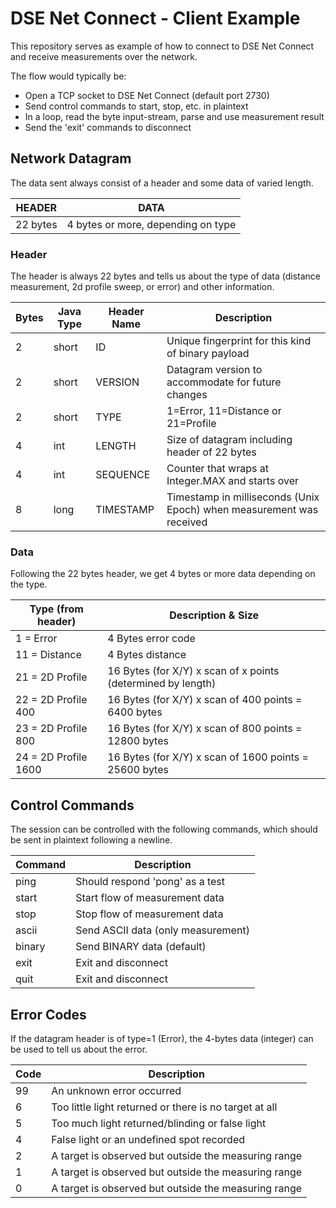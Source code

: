 # DSE Net Connect - Client Example  

This repository serves as example of how to connect to DSE Net Connect and receive measurements over the network.

The flow would typically be:

- Open a TCP socket to DSE Net Connect (default port 2730) 
- Send control commands to start, stop, etc. in plaintext
- In a loop, read the byte input-stream, parse and use measurement result 
- Send the 'exit' commands to disconnect 


## Network Datagram

The data sent always consist of a header and some data of varied length.

| HEADER   | DATA                               |
|----------|------------------------------------| 
| 22 bytes | 4 bytes or more, depending on type |


### Header

The header is always 22 bytes and tells us about the type of data (distance measurement, 2d profile sweep, or error) and other information.

| Bytes | Java Type | Header Name | Description                                                          |
|-------|-----------|-------------|----------------------------------------------------------------------|
| 2     | short     | ID          | Unique fingerprint for this kind of binary payload                   |
| 2     | short     | VERSION     | Datagram version to accommodate for future changes                   |
| 2     | short     | TYPE        | 1=Error, 11=Distance or 21=Profile                                   |
| 4     | int       | LENGTH      | Size of datagram including header of 22 bytes                        |
| 4     | int       | SEQUENCE    | Counter that wraps at Integer.MAX and starts over          |
| 8     | long      | TIMESTAMP   | Timestamp in milliseconds (Unix Epoch) when measurement was received |



### Data

Following the 22 bytes header, we get 4 bytes or more data depending on the type.

| Type (from header)   | Description & Size                                           |
|----------------------|--------------------------------------------------------------| 
| 1 = Error            | 4 Bytes error code                                           |
| 11 = Distance        | 4 Bytes distance                                             |
| 21 = 2D Profile      | 16 Bytes (for X/Y) x scan of x points (determined by length) |
| 22 = 2D Profile 400  | 16 Bytes (for X/Y) x scan of 400 points = 6400 bytes         |
| 23 = 2D Profile 800  | 16 Bytes (for X/Y) x scan of 800 points = 12800 bytes        |
| 24 = 2D Profile 1600 | 16 Bytes (for X/Y) x scan of 1600 points = 25600 bytes       |



 ## Control Commands

The session can be controlled with the following commands, which should be sent in plaintext following a newline.

| Command | Description                         |
|---------|-------------------------------------| 
| ping    | Should respond 'pong' as a test     |
| start   | Start flow of measurement data      |
| stop    | Stop flow of measurement data       |
| ascii   | Send ASCII data (only measurement)  |
| binary  | Send BINARY data (default)          |
| exit    | Exit and disconnect                 |                           |
| quit    | Exit and disconnect                 |


## Error Codes

If the datagram header is of type=1 (Error), the 4-bytes data (integer) can be used to tell us about the error.

| Code | Description                                            |
|------|--------------------------------------------------------| 
| 99   | An unknown error occurred                              |
| 6    | Too little light returned or there is no target at all |
| 5    | Too much light returned/blinding or false light        |
| 4    | False light or an undefined spot recorded              |
| 2    | A target is observed but outside the measuring range   |
| 1    | A target is observed but outside the measuring range   |
| 0    | A target is observed but outside the measuring range   |
